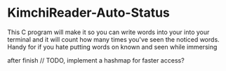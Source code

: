 # KimchiReader-Auto-Status
This C program will make it so you can write words into your into your terminal and it will count how many times you've seen the noticed words. Handy for if you hate putting words on known and seen while immersing

after finish
// TODO, implement a hashmap for faster access?